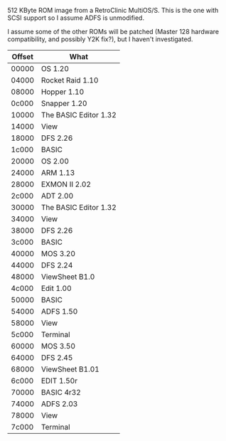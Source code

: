 512 KByte ROM image from a RetroClinic MultiOS/S. This is the one with
SCSI support so I assume ADFS is unmodified.

I assume some of the other ROMs will be patched (Master 128 hardware
compatibility, and possibly Y2K fix?), but I haven't investigated.

| Offset | What                  |
|--------|-----------------------|
|  00000 | OS 1.20               |
|  04000 | Rocket Raid 1.10      |
|  08000 | Hopper 1.10           |
|  0c000 | Snapper 1.20          |
|  10000 | The BASIC Editor 1.32 |
|  14000 | View                  |
|  18000 | DFS 2.26              |
|  1c000 | BASIC                 |
|  20000 | OS 2.00               |
|  24000 | ARM 1.13              |
|  28000 | EXMON II 2.02         |
|  2c000 | ADT 2.00              |
|  30000 | The BASIC Editor 1.32 |
|  34000 | View                  |
|  38000 | DFS 2.26              |
|  3c000 | BASIC                 |
|  40000 | MOS 3.20              |
|  44000 | DFS 2.24              |
|  48000 | ViewSheet B1.0        |
|  4c000 | Edit 1.00             |
|  50000 | BASIC                 |
|  54000 | ADFS 1.50             |
|  58000 | View                  |
|  5c000 | Terminal              |
|  60000 | MOS 3.50              |
|  64000 | DFS 2.45              |
|  68000 | ViewSheet B1.01       |
|  6c000 | EDIT 1.50r            |
|  70000 | BASIC 4r32            |
|  74000 | ADFS 2.03             |
|  78000 | View                  |
|  7c000 | Terminal              |
